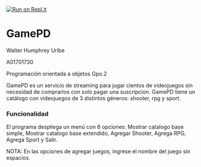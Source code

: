 [![Run on Repl.it](https://repl.it/badge/github/A01701730-Walter/GamePD)](https://repl.it/github/A01701730-Walter/GamePD)


# GamePD

Walter Humphrey Uribe 

A01701730 

Programación orientada a objetos Gpo.2 

GamePD es un servicio de streaming para jugar cientos de videojuegos
sin necesidad de comprarlos con solo pagar una suscripcion.
GamePD tiene un catálogo con videojuegos de 3 distintos géneros:
shooter, rpg y sport.

### Funcionalidad

El programa despliega un menú con 6 opciones: Mostrar catalogo base simple, 
Mostrar catalogo base extendido, Agregar Shooter, Agrega RPG, Agrega Sport y Salir.

NOTA: En las opciones de agregar juegos, ingrese el nombre del juego sin espacios.
